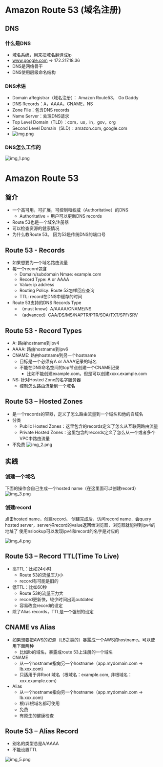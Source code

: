 # Amazon Route 53 (域名注册)
## DNS
### 什么是DNS
- 域名系统，用来把域名翻译成ip
- www.google.com => 172.217.18.36
- DNS是网络骨干
- DNS使用层级命名结构

### DNS术语
- Domain aRegistrar（域名注册）： Amazon Route53， Go Daddy
- DNS Records：A，AAAA，CNAME，NS
- Zone File：包含DNS records
- Name Server：处理DNS请求
- Top Level Domain（TLD）：com，us，in，gov，org
- Second Level Domain（SLD）：amazon.com, google.com
- ![img.png](img.png)

### DNS怎么工作的
![img_1.png](img_1.png)

# Amazon Route 53
## 简介
- 一个高可用，可扩展，可控制和权威（Authoritative）的DNS
  - Authoritative = 用户可以更新DNS records
- Route 53也是一个域名注册器
- 可以检查资源的健康情况
- 为什么教Route 53。 因为53是传统DNS的端口号

## Route 53 - Records
- 如果想要为一个域名路由流量
- 每一个record包含
  - Domain/subdomain Nmae: example.com
  - Record Type: A or AAAA
  - Value: ip address
  - Routing Policy: Route 53怎样回应查询
  - TTL: record在DNS中缓存的时间
- Route 53支持的DNS Records Type
  - （must know）A/AAAA/CNAME/NS
  - （advanced）CAA/DS/MS/NAPTR/PTR/SOA/TXT/SPF/SRV

## Route 53 - Record Types
- A: 路由hostname到ipv4
- AAAA: 路由hostname到ipv6
- CNAME: 路由hostname到另一个hostname
  - 目标是一个必须有A or AAAA记录的域名
  - 不能在DNS命名空间的top节点创建一个CNAME记录
    - 比如不能创建example.com。但是可以创建xxxx.example.com
- NS: 针对Hosted Zone的名字服务器
  - 控制怎么路由流量到一个域名

## Route 53 – Hosted Zones
- 是一个records的容器，定义了怎么路由流量到一个域名和他的自域名
- 分类
  - Public Hosted Zones：这里包含的records定义了怎么从互联网路由流量
  - Private Hosted Zones：这里包含的records定义了怎么从一个或者多个VPC中路由流量
- 不免费
![img_2.png](img_2.png)

## 实践
### 创建一个域名
下面的操作会自己生成一个hosted name（在这里面可以创建record）
![img_3.png](img_3.png)

### 创建record
点击hosted name，创建record。
创建完成后，访问record name，会query hosted server，server把record的value返回给浏览器，浏览器就能得到ipv4的地址了
使用nslookup可以发现ipv4和record的名字是对应的

![img_4.png](img_4.png)

## Route 53 – Record TTL(Time To Live)
- 高TTL：比如24小时
  - Route 53的流量压力小
  - record有可能是旧的
- 低TTL：比如60秒
  - Route 53的流量压力大
  - record更新快，较少时间出现outdated
  - 容易改变record的设定
- 除了Alias records，TTL是一个强制的设定

## CNAME vs Alias
- 如果想要把AWS的资源（LB之类的）暴露成一个AWS的hostname。可以使用下面两种
  - 比如lb的域名，暴露成route 53上注册的一个域名
- CNAME
  - 从一个hostname指向另一个hostname（app.mydomain.com -> lb.xxx.com)
  - 只适用于非Root 域名（根域名：example.com, 非根域名：xxx.example.com）
- Alias
  - 从一个hostname指向另一个hostname（app.mydomain.com -> lb.xxx.com)
  - 根/非根域名都可使用
  - 免费
  - 有原生的健康检查

## Route 53 – Alias Record
- 别名的类型总是A/AAAA
- 不能设置TTL

![img_5.png](img_5.png)


